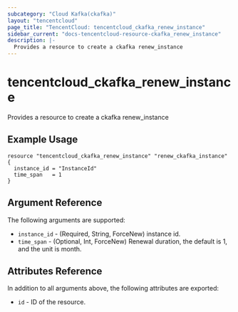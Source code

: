 ```yaml
---
subcategory: "Cloud Kafka(ckafka)"
layout: "tencentcloud"
page_title: "TencentCloud: tencentcloud_ckafka_renew_instance"
sidebar_current: "docs-tencentcloud-resource-ckafka_renew_instance"
description: |-
  Provides a resource to create a ckafka renew_instance
---
```


# tencentcloud_ckafka_renew_instance

Provides a resource to create a ckafka renew_instance

## Example Usage

```hcl
resource "tencentcloud_ckafka_renew_instance" "renew_ckafka_instance" {
  instance_id = "InstanceId"
  time_span   = 1
}
```

## Argument Reference

The following arguments are supported:

* `instance_id` - (Required, String, ForceNew) instance id.
* `time_span` - (Optional, Int, ForceNew) Renewal duration, the default is 1, and the unit is month.

## Attributes Reference

In addition to all arguments above, the following attributes are exported:

* `id` - ID of the resource.




